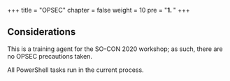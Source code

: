 +++
title = "OPSEC"
chapter = false
weight = 10
pre = "<b>1. </b>"
+++

## Considerations
This is a training agent for the SO-CON 2020 workshop; as such, there are no OPSEC precautions taken.

All PowerShell tasks run in the current process.
